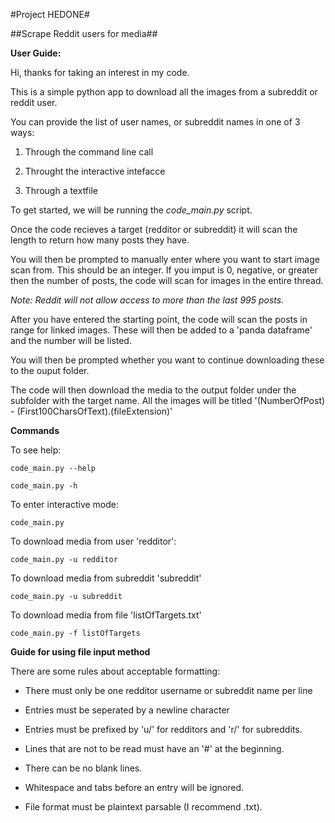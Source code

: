 #Project HEDONE#

##Scrape Reddit users for media##


**User Guide:**

Hi, thanks for taking an interest in my code.


This is a simple python app to download all the images from a subreddit or reddit user.


You can provide the list of user names, or subreddit names in one of 3 ways:

1. Through the command line call

2. Throught the interactive intefacce

3. Through a textfile



To get started, we will be running the _code_main.py_ script.



Once the code recieves a target (redditor or subreddit) it will scan the length to return how many posts they have.



You will then be prompted to manually enter where you want to start image scan from. This should be an integer. If you imput is 0, negative, or greater then the number of posts, the code will scan for images in the entire thread.

_Note: Reddit will not allow access to more than the last 995 posts._



After you have entered the starting point, the code will scan the posts in range for linked images. These will then be added to a 'panda dataframe' and the number will be listed.



You will then be prompted whether you want to continue downloading these to the ouput folder.


The code will then download the media to the output folder under the subfolder with the target name. All the images will be titled '(NumberOfPost) - (First100CharsOfText).(fileExtension)'



**Commands**

To see help:

`code_main.py --help`

`code_main.py -h`


To enter interactive mode:

`code_main.py`


To download media from user 'redditor':

`code_main.py -u redditor`


To download media from subreddit 'subreddit'

`code_main.py -u subreddit`


To download media from file 'listOfTargets.txt'

`code_main.py -f listOfTargets`


**Guide for using file input method**

There are some rules about acceptable formatting:

* There must only be one redditor username or subreddit name per line

* Entries must be seperated by a newline character

* Entries must be prefixed by 'u/' for redditors and 'r/' for subreddits.

* Lines that are not to be read must have an '#' at the beginning.

* There can be no blank lines.

* Whitespace and tabs before an entry will be ignored.

* File format must be plaintext parsable (I recommend .txt).